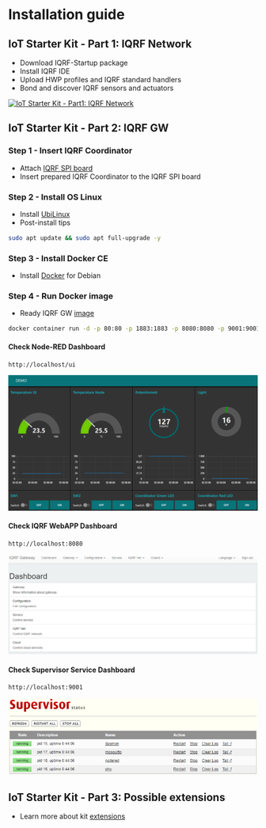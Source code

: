 # Installation guide

## IoT Starter Kit - Part 1: IQRF Network

* Download IQRF-Startup package
* Install IQRF IDE
* Upload HWP profiles and IQRF standard handlers
* Bond and discover IQRF sensors and actuators

[![IoT Starter Kit - Part1: IQRF Network](https://img.youtube.com/vi/zOiRGo4ZIyo/0.jpg)](https://www.youtube.com/watch?v=zOiRGo4ZIyo "IoT Starter Kit - Part1: IQRF Network")

## IoT Starter Kit - Part 2: IQRF GW

### Step 1 - Insert IQRF Coordinator

* Attach [IQRF SPI board](http://www.iqrf.org/weben/downloads.php?id=412)
* Insert prepared IQRF Coordinator to the IQRF SPI board

### Step 2 - Install OS Linux

* Install [UbiLinux](https://up-community.org/wiki/Ubilinux)
* Post-install tips

```bash
sudo apt update && sudo apt full-upgrade -y
```

### Step 3 - Install Docker CE

* Install [Docker](https://github.com/iqrfsdk/iqrf-daemon/blob/master/docker/INSTALL.md) for Debian

### Step 4 - Run Docker image

* Ready IQRF GW [image](https://hub.docker.com/r/iqrfsdk/iqrf-gateway-debian/)

```bash
docker container run -d -p 80:80 -p 1883:1883 -p 8080:8080 -p 9001:9001 --device /dev/spidev2.0:/dev/spidev2.0 --privileged --name iqrf-gateway --restart=always iqrfsdk/iqrf-gateway:latest
```

#### Check Node-RED Dashboard

```bash
http://localhost/ui
```
![IQRF App Dashboard](https://github.com/iqrfsdk/iot-starter-kit/blob/master/docs/nodered-dashboard.png "IQRF App Dashboard")

#### Check IQRF WebAPP Dashboard

```bash
http://localhost:8080
```
![IQRF WebAPP Dashboard](https://github.com/iqrfsdk/iot-starter-kit/blob/master/docs/iqrf-daemon-webapp.png "IQRF WebAPP Dashboard")

#### Check Supervisor Service Dashboard

```bash
http://localhost:9001
```
![IQRF Supervisor Dashboard](https://github.com/iqrfsdk/iot-starter-kit/blob/master/docs/supervisor-dashboard.png "IQRF Supervisor Dashboard")

## IoT Starter Kit - Part 3: Possible extensions

* Learn more about kit [extensions](https://github.com/iqrfsdk/iot-starter-kit/tree/master/extensions)
